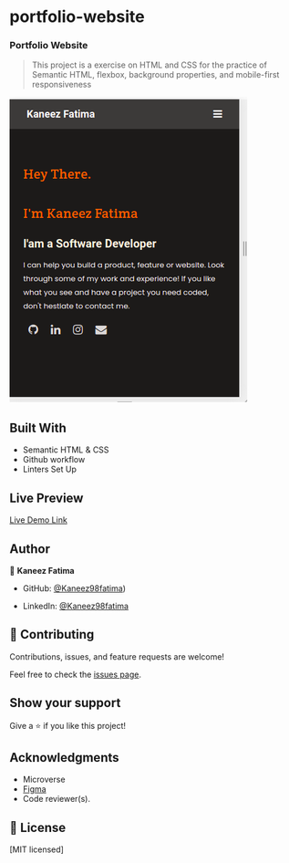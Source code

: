 # portfolio-website
### Portfolio Website

> This project is a exercise on HTML and CSS for the practice of Semantic HTML, flexbox, background properties, and mobile-first responsiveness

![screenshot](screenshot.png)


## Built With

- Semantic HTML & CSS
- Github workflow
- Linters Set Up

## Live Preview 

[Live Demo Link](https://kaneez98fatima.github.io/portfolio-website/)


## Author

👤 **Kaneez Fatima**

- GitHub: [@Kaneez98fatima](https://github.com/Kaneez98Fatima))

- LinkedIn: [@Kaneez98fatima](https://www.linkedin.com/in/kaneez-fatima-0a86601b3)

## 🤝 Contributing

Contributions, issues, and feature requests are welcome!

Feel free to check the [issues page](../../issues/).

## Show your support

Give a ⭐️ if you like this project!

## Acknowledgments

- Microverse
- [Figma](https://www.figma.com/file/l7SqJ3ZfkAKih9sFxvWSR4/Microverse-Student-Project-1?node-id=1%3A1471)
- Code reviewer(s).

## 📝 License

[MIT licensed]

